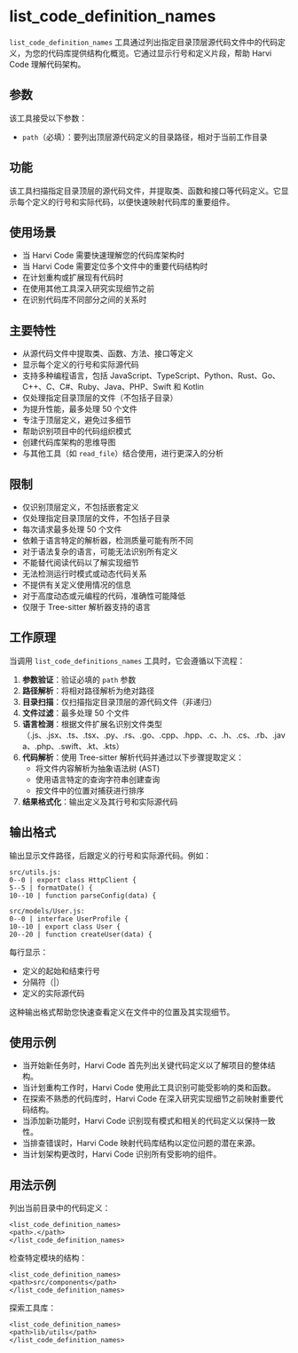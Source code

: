# list_code_definition_names

`list_code_definition_names` 工具通过列出指定目录顶层源代码文件中的代码定义，为您的代码库提供结构化概览。它通过显示行号和定义片段，帮助 Harvi Code 理解代码架构。

## 参数

该工具接受以下参数：

- `path`（必填）：要列出顶层源代码定义的目录路径，相对于当前工作目录

## 功能

该工具扫描指定目录顶层的源代码文件，并提取类、函数和接口等代码定义。它显示每个定义的行号和实际代码，以便快速映射代码库的重要组件。

## 使用场景

- 当 Harvi Code 需要快速理解您的代码库架构时
- 当 Harvi Code 需要定位多个文件中的重要代码结构时
- 在计划重构或扩展现有代码时
- 在使用其他工具深入研究实现细节之前
- 在识别代码库不同部分之间的关系时

## 主要特性

- 从源代码文件中提取类、函数、方法、接口等定义
- 显示每个定义的行号和实际源代码
- 支持多种编程语言，包括 JavaScript、TypeScript、Python、Rust、Go、C++、C、C#、Ruby、Java、PHP、Swift 和 Kotlin
- 仅处理指定目录顶层的文件（不包括子目录）
- 为提升性能，最多处理 50 个文件
- 专注于顶层定义，避免过多细节
- 帮助识别项目中的代码组织模式
- 创建代码库架构的思维导图
- 与其他工具（如 `read_file`）结合使用，进行更深入的分析

## 限制

- 仅识别顶层定义，不包括嵌套定义
- 仅处理指定目录顶层的文件，不包括子目录
- 每次请求最多处理 50 个文件
- 依赖于语言特定的解析器，检测质量可能有所不同
- 对于语法复杂的语言，可能无法识别所有定义
- 不能替代阅读代码以了解实现细节
- 无法检测运行时模式或动态代码关系
- 不提供有关定义使用情况的信息
- 对于高度动态或元编程的代码，准确性可能降低
- 仅限于 Tree-sitter 解析器支持的语言

## 工作原理

当调用 `list_code_definitions_names` 工具时，它会遵循以下流程：

1. **参数验证**：验证必填的 `path` 参数
2. **路径解析**：将相对路径解析为绝对路径
3. **目录扫描**：仅扫描指定目录顶层的源代码文件（非递归）
4. **文件过滤**：最多处理 50 个文件
5. **语言检测**：根据文件扩展名识别文件类型（.js、.jsx、.ts、.tsx、.py、.rs、.go、.cpp、.hpp、.c、.h、.cs、.rb、.java、.php、.swift、.kt、.kts）
6. **代码解析**：使用 Tree-sitter 解析代码并通过以下步骤提取定义：
    - 将文件内容解析为抽象语法树 (AST)
    - 使用语言特定的查询字符串创建查询
    - 按文件中的位置对捕获进行排序
7. **结果格式化**：输出定义及其行号和实际源代码

## 输出格式

输出显示文件路径，后跟定义的行号和实际源代码。例如：

```
src/utils.js:
0--0 | export class HttpClient {
5--5 | formatDate() {
10--10 | function parseConfig(data) {

src/models/User.js:
0--0 | interface UserProfile {
10--10 | export class User {
20--20 | function createUser(data) {
```

每行显示：

- 定义的起始和结束行号
- 分隔符（|）
- 定义的实际源代码

这种输出格式帮助您快速查看定义在文件中的位置及其实现细节。

## 使用示例

- 当开始新任务时，Harvi Code 首先列出关键代码定义以了解项目的整体结构。
- 当计划重构工作时，Harvi Code 使用此工具识别可能受影响的类和函数。
- 在探索不熟悉的代码库时，Harvi Code 在深入研究实现细节之前映射重要代码结构。
- 当添加新功能时，Harvi Code 识别现有模式和相关的代码定义以保持一致性。
- 当排查错误时，Harvi Code 映射代码库结构以定位问题的潜在来源。
- 当计划架构更改时，Harvi Code 识别所有受影响的组件。

## 用法示例

列出当前目录中的代码定义：

```
<list_code_definition_names>
<path>.</path>
</list_code_definition_names>
```

检查特定模块的结构：

```
<list_code_definition_names>
<path>src/components</path>
</list_code_definition_names>
```

探索工具库：

```
<list_code_definition_names>
<path>lib/utils</path>
</list_code_definition_names>
```
